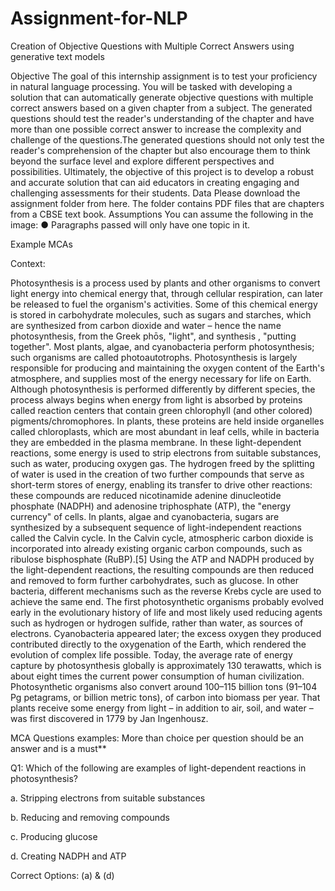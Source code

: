 # Assignment-for-NLP
Creation of Objective Questions with Multiple Correct Answers using generative text models


Objective
The goal of this internship assignment is to test your proficiency in natural language
processing. You will be tasked with developing a solution that can automatically generate
objective questions with multiple correct answers based on a given chapter from a subject.
The generated questions should test the reader's understanding of the chapter and have
more than one possible correct answer to increase the complexity and challenge of the
questions.The generated questions should not only test the reader's comprehension of the
chapter but also encourage them to think beyond the surface level and explore different
perspectives and possibilities. Ultimately, the objective of this project is to develop a robust
and accurate solution that can aid educators in creating engaging and challenging
assessments for their students.
Data
Please download the assignment folder from here. The folder contains PDF files that are
chapters from a CBSE text book.
Assumptions
You can assume the following in the image:
● Paragraphs passed will only have one topic in it.


Example MCAs

Context:

Photosynthesis is a process used by plants and other organisms to convert light energy into
chemical energy that, through cellular respiration, can later be released to fuel the organism's
activities. Some of this chemical energy is stored in carbohydrate molecules, such as sugars and
starches, which are synthesized from carbon dioxide and water – hence the name photosynthesis,
from the Greek phōs, "light", and synthesis , "putting together". Most plants, algae, and
cyanobacteria perform photosynthesis; such organisms are called photoautotrophs. Photosynthesis
is largely responsible for producing and maintaining the oxygen content of the Earth's atmosphere,
and supplies most of the energy necessary for life on Earth.
Although photosynthesis is performed differently by different species, the process always begins
when energy from light is absorbed by proteins called reaction centers that contain green chlorophyll
(and other colored) pigments/chromophores. In plants, these proteins are held inside organelles
called chloroplasts, which are most abundant in leaf cells, while in bacteria they are embedded in
the plasma membrane. In these light-dependent reactions, some energy is used to strip electrons
from suitable substances, such as water, producing oxygen gas. The hydrogen freed by the splitting
of water is used in the creation of two further compounds that serve as short-term stores of energy,
enabling its transfer to drive other reactions: these compounds are reduced nicotinamide adenine
dinucleotide phosphate (NADPH) and adenosine triphosphate (ATP), the "energy currency" of cells.
In plants, algae and cyanobacteria, sugars are synthesized by a subsequent sequence of
light-independent reactions called the Calvin cycle. In the Calvin cycle, atmospheric carbon dioxide
is incorporated into already existing organic carbon compounds, such as ribulose bisphosphate
(RuBP).[5] Using the ATP and NADPH produced by the light-dependent reactions, the resulting
compounds are then reduced and removed to form further carbohydrates, such as glucose. In other
bacteria, different mechanisms such as the reverse Krebs cycle are used to achieve the same end.
The first photosynthetic organisms probably evolved early in the evolutionary history of life and most
likely used reducing agents such as hydrogen or hydrogen sulfide, rather than water, as sources of
electrons. Cyanobacteria appeared later; the excess oxygen they produced contributed directly to
the oxygenation of the Earth, which rendered the evolution of complex life possible. Today, the
average rate of energy capture by photosynthesis globally is approximately 130 terawatts, which is
about eight times the current power consumption of human civilization. Photosynthetic organisms
also convert around 100–115 billion tons (91–104 Pg petagrams, or billion metric tons), of carbon
into biomass per year. That plants receive some energy from light – in addition to air, soil, and water
– was first discovered in 1779 by Jan Ingenhousz.


MCA Questions examples: 
More than choice per question should be an answer and is a must**

Q1: Which of the following are examples of light-dependent reactions in photosynthesis?

a. Stripping electrons from suitable substances

b. Reducing and removing compounds

c. Producing glucose

d. Creating NADPH and ATP

Correct Options: (a) & (d)

